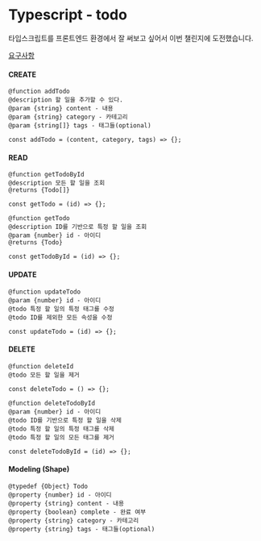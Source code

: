 # Typescript - todo

타입스크립트를 프론트엔드 환경에서 잘 써보고 싶어서 이번 챌린지에 도전했습니다.

<a href="https://gist.github.com/pocojang/3c3d4470a3d2a978b5ebfb3f613e40fa">요구사항</a>

#### CREATE

```
@function addTodo
@description 할 일을 추가할 수 있다.
@param {string} content - 내용
@param {string} category - 카테고리
@param {string[]} tags - 태그들(optional)

const addTodo = (content, category, tags) => {};
```

#### READ

```
@function getTodoById
@description 모든 할 일을 조회
@returns {Todo[]}

const getTodo = (id) => {};
```

```
@function getTodo
@description ID를 기반으로 특정 할 일을 조회
@param {number} id - 아이디
@returns {Todo}

const getTodoById = (id) => {};
```

#### UPDATE

```
@function updateTodo
@param {number} id - 아이디
@todo 특정 할 일의 특정 태그를 수정
@todo ID를 제외한 모든 속성을 수정

const updateTodo = (id) => {};
```

#### DELETE

```
@function deleteId
@todo 모든 할 일을 제거

const deleteTodo = () => {};
```

```
@function deleteTodoById
@param {number} id - 아이디
@todo ID를 기반으로 특정 할 일을 삭제
@todo 특정 할 일의 특정 태그를 삭제
@todo 특정 할 일의 모든 태그를 제거

const deleteTodoById = (id) => {};
```

#### Modeling (Shape)

```
@typedef {Object} Todo
@property {number} id - 아이디
@property {string} content - 내용
@property {boolean} complete - 완료 여부
@property {string} category - 카테고리
@property {string} tags - 태그들(optional)
```
